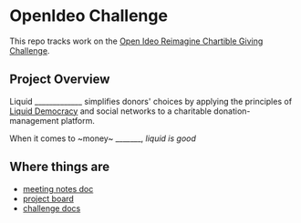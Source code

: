 # OpenIdeo Challenge

This repo tracks work on the [Open Ideo Reimagine Chartible Giving Challenge](https://www.openideo.com/challenge-briefs/reimagine-charitable-giving-challenge#challenge-vision). 

## Project Overview 

Liquid _____________ simplifies donors' choices by applying the principles of [Liquid Democracy](https://wiki.p2pfoundation.net/Liquid_Democracy) and social networks to a charitable donation-management platform. 

When it comes to ~money~ _______, *liquid is good*

## Where things are

- [meeting notes doc](https://docs.google.com/document/d/1mTI5A3ttNo5Asf1wh9bt65ROMw-ojpUouIIAnmSPJNA/edit?usp=sharing)
- [project board](https://github.com/liquid-philanthropy/reimagine-giving/projects/1)
- [challenge docs](/docs)
